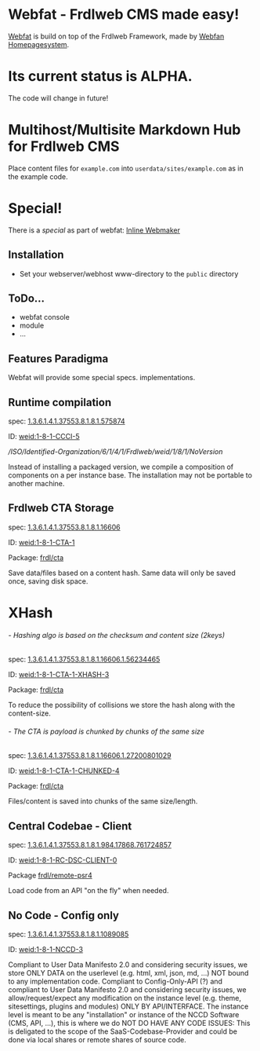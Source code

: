 # Webfat - Frdlweb CMS made easy!
[Webfat](https://webf.at/) is build on top of the Frdlweb Framework, made by [Webfan Homepagesystem](https://webfan.de/index.html).

# **Its current status is ALPHA.**
The code will change in future!

# Multihost/Multisite Markdown Hub for Frdlweb CMS
Place content files for `example.com` into `userdata/sites/example.com` as in the example code.

# Special!
There is a *special* as part of webfat: [Inline Webmaker](https://github.com/frdlweb/webfat/blob/main/public/content/pages/webfat-specials/inline-webmaker.md)

## Installation
* Set your webserver/webhost www-directory to the `public` directory

## ToDo...
* webfat console
* module
* ...


## Features Paradigma
Webfat will provide some special specs. implementations.

## Runtime compilation
spec: [1.3.6.1.4.1.37553.8.1.8.1.575874](https://registry.frdl.de/?goto=oid%3A1.3.6.1.4.1.37553.8.1.8.1.575874)

ID: [weid:1-8-1-CCCI-5](https://registry.frdl.de/?goto=weid%3A1-8-1-CCCI-5)

*/ISO/Identified-Organization/6/1/4/1/Frdlweb/weid/1/8/1/NoVersion*

Instead of installing a packaged version, we compile a composition of components on a per instance base. The installation may not be portable to another machine.

## Frdlweb CTA Storage
spec: [1.3.6.1.4.1.37553.8.1.8.1.16606](https://registry.frdl.de/?goto=oid%3A1.3.6.1.4.1.37553.8.1.8.1.16606)

ID: [weid:1-8-1-CTA-1](https://registry.frdl.de/?goto=weid%3A1-8-1-CTA-1)

Package: [frdl/cta](https://github.com/frdl/cta)

Save data/files based on a content hash. Same data will only be saved once, saving disk space.

# XHash
###### - Hashing algo is based on the checksum and content size (2keys)
spec: [1.3.6.1.4.1.37553.8.1.8.1.16606.1.56234465](https://registry.frdl.de/?goto=oid%3A1.3.6.1.4.1.37553.8.1.8.1.16606.1.56234465)

ID: [weid:1-8-1-CTA-1-XHASH-3](https://registry.frdl.de/?goto=weid%3A1-8-1-CTA-1-XHASH-3)

Package: [frdl/cta](https://github.com/frdl/cta)

To reduce the possibility of collisions we store the hash along with the content-size.

###### - The CTA is payload is chunked by chunks of the same size
spec: [1.3.6.1.4.1.37553.8.1.8.1.16606.1.27200801029](https://registry.frdl.de/?goto=oid%3A1.3.6.1.4.1.37553.8.1.8.1.16606.1.27200801029)

ID: [weid:1-8-1-CTA-1-CHUNKED-4](https://registry.frdl.de/?goto=weid%3A1-8-1-CTA-1-CHUNKED-4)

Package: [frdl/cta](https://github.com/frdl/cta)

Files/content is saved into chunks of the same size/length.

## Central Codebae - Client
spec: [1.3.6.1.4.1.37553.8.1.8.1.984.17868.761724857](https://registry.frdl.de/?goto=oid%3A1.3.6.1.4.1.37553.8.1.8.1.984.17868.761724857)

ID: [weid:1-8-1-RC-DSC-CLIENT-0](https://registry.frdl.de/?goto=weid%3A1-8-1-RC-DSC-CLIENT-0)

Package [frdl/remote-psr4](https://github.com/frdl/remote-psr4)

Load code from an API "on the fly" when needed.

## No Code - Config only
spec: [1.3.6.1.4.1.37553.8.1.8.1.1089085](https://registry.frdl.de/?goto=oid%3A1.3.6.1.4.1.37553.8.1.8.1.1089085)

ID: [weid:1-8-1-NCCD-3](https://registry.frdl.de/?goto=weid%3A1-8-1-NCCD-3)

Compliant to User Data Manifesto 2.0 and considering security issues, we store ONLY DATA on the userlevel (e.g. html, xml, json, md, ...) NOT bound to any implementation code.
Compliant to Config-Only-API (?) and compliant to User Data Manifesto 2.0 and considering security issues, we  allow/request/expect any modification on the instance level (e.g. theme, sitesettings, plugins and modules) ONLY BY API/INTERFACE.
The instance level is meant to be any "installation" or instance of the NCCD Software (CMS, API, ...), this is where  we do NOT DO HAVE ANY CODE ISSUES: This is deligated to the scope of the SaaS-Codebase-Provider and could be done via local shares or remote shares of source code.
